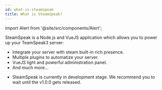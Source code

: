 ```yaml
---
id: what-is-steamspeak
title: What is SteamSpeak?
---
```

import Alert from '@site/src/components/Alert';

SteamSpeak is a Node.js and VueJS application which allows you to power up your TeamSpeak3 server:

- Integrate your server with steam built-in rich presence.
- Multiple plugins to automatize your server.
- VueJS light and powerful administration panel.
- And much more...

<Alert icon={false} type="warning" className="list--icons list--icons--warnings">

* SteamSpeak is currently in development stage. We recommend you to wait until the v1.0.0 gets released.

</Alert>
